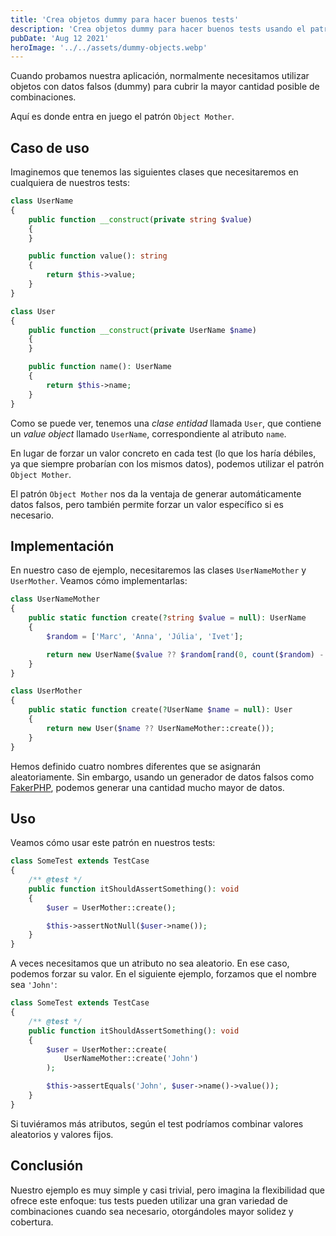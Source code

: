 ```yaml
---
title: 'Crea objetos dummy para hacer buenos tests'
description: 'Crea objetos dummy para hacer buenos tests usando el patron Mother'
pubDate: 'Aug 12 2021'
heroImage: '../../assets/dummy-objects.webp'
---
```


Cuando probamos nuestra aplicación, normalmente necesitamos utilizar objetos con datos falsos (dummy) para cubrir la mayor cantidad posible de combinaciones.

Aquí es donde entra en juego el patrón `Object Mother`.

## Caso de uso

Imaginemos que tenemos las siguientes clases que necesitaremos en cualquiera de nuestros tests:

```php
class UserName
{
	public function __construct(private string $value)
	{
	}

	public function value(): string
	{
		return $this->value;
	}
}

class User
{
	public function __construct(private UserName $name)
	{
	}

	public function name(): UserName
	{
		return $this->name;
	}
}
```

Como se puede ver, tenemos una *clase entidad* llamada `User`, que contiene un *value object* llamado `UserName`, correspondiente al atributo `name`.

En lugar de forzar un valor concreto en cada test (lo que los haría débiles, ya que siempre probarían con los mismos datos), podemos utilizar el patrón `Object Mother`.

El patrón `Object Mother` nos da la ventaja de generar automáticamente datos falsos, pero también permite forzar un valor específico si es necesario.

## Implementación

En nuestro caso de ejemplo, necesitaremos las clases `UserNameMother` y `UserMother`. Veamos cómo implementarlas:

```php
class UserNameMother
{
	public static function create(?string $value = null): UserName
	{
		$random = ['Marc', 'Anna', 'Júlia', 'Ivet'];

		return new UserName($value ?? $random[rand(0, count($random) - 1)]);
	}
}

class UserMother
{
	public static function create(?UserName $name = null): User
	{
		return new User($name ?? UserNameMother::create());
	}
}
```

Hemos definido cuatro nombres diferentes que se asignarán aleatoriamente. Sin embargo, usando un generador de datos falsos como [FakerPHP](https://fakerphp.github.io/), podemos generar una cantidad mucho mayor de datos.

## Uso

Veamos cómo usar este patrón en nuestros tests:

```php
class SomeTest extends TestCase
{
    /** @test */
    public function itShouldAssertSomething(): void
    {
    	$user = UserMother::create();

    	$this->assertNotNull($user->name());
    }
}
```

A veces necesitamos que un atributo no sea aleatorio. En ese caso, podemos forzar su valor. En el siguiente ejemplo, forzamos que el nombre sea `'John'`:

```php
class SomeTest extends TestCase
{
    /** @test */
    public function itShouldAssertSomething(): void
    {
    	$user = UserMother::create(
    		UserNameMother::create('John')
    	);

    	$this->assertEquals('John', $user->name()->value());
    }
}
```

Si tuviéramos más atributos, según el test podríamos combinar valores aleatorios y valores fijos.

## Conclusión

Nuestro ejemplo es muy simple y casi trivial, pero imagina la flexibilidad que ofrece este enfoque: tus tests pueden utilizar una gran variedad de combinaciones cuando sea necesario, otorgándoles mayor solidez y cobertura.
